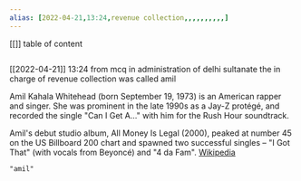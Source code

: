 ```yaml
---
alias: [2022-04-21,13:24,revenue collection,,,,,,,,,,]
---
```

[[]]
table of content
```toc
```

[[2022-04-21]] 13:24
from mcq
in administration of delhi sultanate the in charge of revenue collection was called amil

Amil Kahala Whitehead (born September 19, 1973) is an American rapper and singer. She was prominent in the late 1990s as a Jay-Z protégé, and recorded the single "Can I Get A..." with him for the Rush Hour soundtrack.

Amil's debut studio album, All Money Is Legal (2000), peaked at number 45 on the US Billboard 200 chart and spawned two successful singles – "I Got That" (with vocals from Beyoncé) and "4 da Fam".
[Wikipedia](https://en.wikipedia.org/wiki/Amil)
```query
"amil"
```